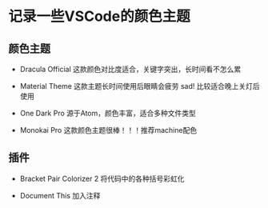 # 记录一些VSCode的颜色主题

## 颜色主题

+ Dracula Official
这款颜色对比度适合，关键字突出，长时间看不怎么累

+ Material Theme
这款主题长时间使用后眼睛会疲劳 sad! 比较适合晚上关灯后使用

+ One Dark Pro
源于Atom，颜色丰富，适合多种文件类型

+ Monokai Pro
这款颜色主题很棒！！！推荐machine配色

## 插件

+ Bracket Pair Colorizer 2
将代码中的各种括号彩虹化

+ Document This
加入注释
